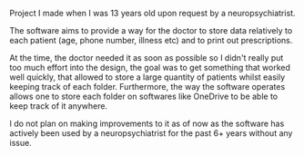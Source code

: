 Project I made when I was 13 years old upon request by a neuropsychiatrist. 

The software aims to provide a way for the doctor to store data relatively to each patient (age, phone number, illness etc) and to print out prescriptions.

At the time, the doctor needed it as soon as possible so I didn't really put too much effort into the design, the goal was to get something that worked well quickly, that allowed to store a large quantity 
of patients whilst easily keeping track of each folder. Furthermore, the way the software operates allows one to store each folder on softwares like OneDrive to be able to keep track of it anywhere.

I do not plan on making improvements to it as of now as the software has actively been used by a neuropsychiatrist for the past 6+ years without any issue.
